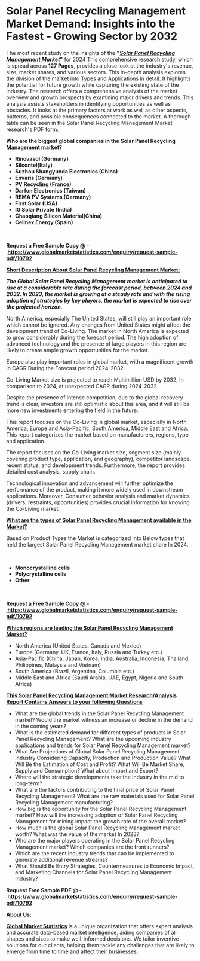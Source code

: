 <h1>Solar Panel Recycling Management Market Demand: Insights into the Fastest - Growing Sector by 2032</h1>
<p>The most recent study on the insights of the <strong>"</strong><a href="https://www.globalmarketstatistics.com/market-reports/solar-panel-recycling-management-market-10792"><strong><em>Solar Panel Recycling Management Market</em></strong></a><strong>"</strong>&nbsp;for 2024 This comprehensive research study, which is spread across <strong>127 Pages</strong>, provides a close look at the industry's revenue, size, market shares, and various sectors. This in-depth analysis explores the division of the market into Types and Applications in detail. It highlights the potential for future growth while capturing the existing state of the industry. The research offers a comprehensive analysis of the market overview and growth prospects by examining major drivers and trends. This analysis assists stakeholders in identifying opportunities as well as obstacles. It looks at the primary factors at work as well as other aspects, patterns, and possible consequences connected to the market. A thorough table can be seen in the Solar Panel Recycling Management Market research's PDF form.</p>
<p><strong>Who are the biggest global companies in the Solar Panel Recycling Management market?<br /></strong></p>
<ul>
<li><strong>Rinovasol (Germany)</strong></li>
<li><strong>Silcontel(Italy)</strong></li>
<li><strong>Suzhou Shangyunda Electronics (China)</strong></li>
<li><strong>Envaris (Germany)</strong></li>
<li><strong>PV Recycling (France)</strong></li>
<li><strong>Darfon Electronics (Taiwan)</strong></li>
<li><strong>REMA PV Systems (Germany)</strong></li>
<li><strong>First Solar (USA)</strong></li>
<li><strong>IG Solar Private (India)</strong></li>
<li><strong>Chaoqiang Silicon Material(China)</strong></li>
<li><strong>Cellnex Energy (Spain)</strong></li>
</ul>
<p>&nbsp;</p>
<p><strong>Request a Free Sample Copy @ -&nbsp;</strong><a href="https://www.globalmarketstatistics.com/enquiry/request-sample-pdf/10792"><strong>https://www.globalmarketstatistics.com/enquiry/request-sample-pdf/10792</strong></a></p>
<p><strong><u>Short Description About Solar Panel Recycling Management Market:</u></strong></p>
<p><strong><em>The Global Solar Panel Recycling Management market is anticipated to rise at a considerable rate during the forecast period, between 2024 and 2032. In 2023, the market is growing at a steady rate and with the rising adoption of strategies by key players, the market is expected to rise over the projected horizon.</em></strong></p>
<p>North America, especially The United States, will still play an important role which cannot be ignored. Any changes from United States might affect the development trend of Co-Living. The market in North America is expected to grow considerably during the forecast period. The high adoption of advanced technology and the presence of large players in this region are likely to create ample growth opportunities for the market.</p>
<p>Europe also play important roles in global market, with a magnificent growth in CAGR During the Forecast period 2024-2032.</p>
<p>Co-Living Market size is projected to reach Multimillion USD by 2032, In comparison to 2024, at unexpected CAGR during 2024-2032.</p>
<p>Despite the presence of intense competition, due to the global recovery trend is clear, investors are still optimistic about this area, and it will still be more new investments entering the field in the future.</p>
<p>This report focuses on the Co-Living in global market, especially in North America, Europe and Asia-Pacific, South America, Middle East and Africa. This report categorizes the market based on manufacturers, regions, type and application.</p>
<p>The report focuses on the Co-Living market size, segment size (mainly covering product type, application, and geography), competitor landscape, recent status, and development trends. Furthermore, the report provides detailed cost analysis, supply chain.</p>
<p>Technological innovation and advancement will further optimize the performance of the product, making it more widely used in downstream applications. Moreover, Consumer behavior analysis and market dynamics (drivers, restraints, opportunities) provides crucial information for knowing the Co-Living market.</p>
<p><strong><u>What are the types of Solar Panel Recycling Management available in the Market?</u></strong></p>
<p>Based on Product Types the Market is categorized into Below types that held the largest Solar Panel Recycling Management market share In 2024.</p>
<p>&nbsp;</p>
<ul>
<li><strong>Monocrystalline cells</strong></li>
<li><strong>Polycrystalline cells</strong></li>
<li><strong>Other</strong></li>
</ul>
<p>&nbsp;</p>
<p><strong><u>Request a Free Sample Copy @ -&nbsp;</u></strong><a href="https://www.globalmarketstatistics.com/enquiry/request-sample-pdf/10792"><strong>https://www.globalmarketstatistics.com/enquiry/request-sample-pdf/10792</strong></a></p>
<p><strong><u>Which regions are leading the Solar Panel Recycling Management Market?</u></strong></p>
<ul>
<li>North America (United States, Canada and Mexico)</li>
<li>Europe (Germany, UK, France, Italy, Russia and Turkey etc.)</li>
<li>Asia-Pacific (China, Japan, Korea, India, Australia, Indonesia, Thailand, Philippines, Malaysia and Vietnam)</li>
<li>South America (Brazil, Argentina, Columbia etc.)</li>
<li>Middle East and Africa (Saudi Arabia, UAE, Egypt, Nigeria and South Africa)</li>
</ul>
<p><strong><u>This Solar Panel Recycling Management Market Research/Analysis Report Contains Answers to your following Questions</u></strong></p>
<ul>
<li>What are the global trends in the Solar Panel Recycling Management market? Would the market witness an increase or decline in the demand in the coming years?</li>
<li>What is the estimated demand for different types of products in Solar Panel Recycling Management? What are the upcoming industry applications and trends for Solar Panel Recycling Management market?</li>
<li>What Are Projections of Global Solar Panel Recycling Management Industry Considering Capacity, Production and Production Value? What Will Be the Estimation of Cost and Profit? What Will Be Market Share, Supply and Consumption? What about Import and Export?</li>
<li>Where will the strategic developments take the industry in the mid to long-term?</li>
<li>What are the factors contributing to the final price of Solar Panel Recycling Management? What are the raw materials used for Solar Panel Recycling Management manufacturing?</li>
<li>How big is the opportunity for the Solar Panel Recycling Management market? How will the increasing adoption of Solar Panel Recycling Management for mining impact the growth rate of the overall market?</li>
<li>How much is the global Solar Panel Recycling Management market worth? What was the value of the market In 2023?</li>
<li>Who are the major players operating in the Solar Panel Recycling Management market? Which companies are the front runners?</li>
<li>Which are the recent industry trends that can be implemented to generate additional revenue streams?</li>
<li>What Should Be Entry Strategies, Countermeasures to Economic Impact, and Marketing Channels for Solar Panel Recycling Management Industry?</li>
</ul>
<p><strong>Request Free Sample PDF @ -&nbsp;</strong><a href="https://www.globalmarketstatistics.com/enquiry/request-sample-pdf/10792"><strong>https://www.globalmarketstatistics.com/enquiry/request-sample-pdf/10792</strong></a></p>
<p><strong><u>About Us:</u></strong></p>
<p><a href="https://www.globalmarketstatistics.com/enquiry/request-sample-pdf/10792"><strong>Global Market Statistics</strong></a>&nbsp;is a unique organization that offers expert analysis and accurate data-based market intelligence, aiding companies of all shapes and sizes to make well-informed decisions. We tailor inventive solutions for our clients, helping them tackle any challenges that are likely to emerge from time to time and affect their businesses.</p>
